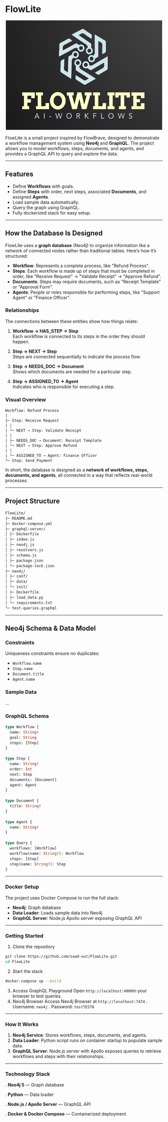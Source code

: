 # FlowLite

<p align="center">
  <img src="https://github.com/saad-out/FlowLite/blob/main/FlowLite.png" style="height: 350px; width:500px;"/>
</p>

FlowLite is a small project inspired by FlowBrave, designed to demonstrate a workflow management system using **Neo4j** and **GraphQL**. The project allows you to model workflows, steps, documents, and agents, and provides a GraphQL API to query and explore the data.

---

## Features

- Define **Workflows** with goals.
- Define **Steps** with order, next steps, associated **Documents**, and assigned **Agents**.
- Load sample data automatically.
- Query the graph using GraphQL.
- Fully dockerized stack for easy setup.

---

## How the Database Is Designed

FlowLite uses a **graph database** (Neo4j) to organize information like a network of connected nodes rather than traditional tables. Here’s how it’s structured:

- **Workflow**: Represents a complete process, like "Refund Process".
- **Steps**: Each workflow is made up of steps that must be completed in order, like "Receive Request" → "Validate Receipt" → "Approve Refund".
- **Documents**: Steps may require documents, such as "Receipt Template" or "Approval Form".
- **Agents**: People or roles responsible for performing steps, like "Support Agent" or "Finance Officer".

### Relationships

The connections between these entities show how things relate:

1. **Workflow → HAS_STEP → Step**  
   Each workflow is connected to its steps in the order they should happen.

2. **Step → NEXT → Step**  
   Steps are connected sequentially to indicate the process flow.

3. **Step → NEEDS_DOC → Document**  
   Shows which documents are needed for a particular step.

4. **Step → ASSIGNED_TO → Agent**  
   Indicates who is responsible for executing a step.

### Visual Overview

```
Workflow: Refund Process
|
├─ Step: Receive Request
| |
| └─ NEXT → Step: Validate Receipt
| |
| ├─ NEEDS_DOC → Document: Receipt Template
| └─ NEXT → Step: Approve Refund
| |
| └─ ASSIGNED_TO → Agent: Finance Officer
└─ Step: Send Payment
```

In short, the database is designed as a **network of workflows, steps, documents, and agents**, all connected in a way that reflects real-world processes.

---

## Project Structure
```bash
FlowLite/
├─ README.md
├─ docker-compose.yml
├─ graphql-server/
│ ├─ Dockerfile
│ ├─ index.js
│ ├─ neo4j.js
│ ├─ resolvers.js
│ ├─ schema.js
│ ├─ package.json
│ └─ package-lock.json
├─ neo4j/
│ ├─ conf/
│ ├─ data/
│ └─ init/
│ ├─ Dockerfile
│ ├─ load_data.py
│ └─ requirements.txt
└─ test-queries.graphql
```

---

## Neo4j Schema & Data Model

### Constraints
Uniqueness constraints ensure no duplicates:

- `Workflow.name`
- `Step.name`
- `Document.title`
- `Agent.name`

### Sample Data
...

### GraphQL Schema
```graphql
type Workflow {
  name: String!
  goal: String
  steps: [Step]
}

type Step {
  name: String!
  order: Int
  next: Step
  documents: [Document]
  agent: Agent
}

type Document {
  title: String!
}

type Agent {
  name: String!
}

type Query {
  workflows: [Workflow]
  workflow(name: String!): Workflow
  steps: [Step]
  step(name: String!): Step
}


```

---

### Docker Setup
The project uses Docker Compose to run the full stack:
- **Neo4j**: Graph database
- **Data Loader**: Loads sample data into Neo4j
- **GraphQL Server**: Node.js Apollo server exposing GraphQL API
---
### Getting Started
1. Clone the repository
```bash
git clone https://github.com/saad-out/FlowLite.git
cd FlowLite
```
2. Start the stack
```bash
docker-compose up --build
```
3. Access GraphQL Playground
Open `http://localhost:4000`in your browser to test queries.
4. Neo4j Browser
Access Neo4j Browser at `http://localhost:7474`
. Username: `neo4j`
. Password: `testTEST0`
---
### How It Works
1. **Neo4j Service**: Stores workflows, steps, documents, and agents.
2. **Data Loader**: Python script runs on container startup to populate sample data.
3. **GraphQL Server**: Node.js server with Apollo exposes queries to retrieve workflows and steps with their relationships.
---
### Technology Stack
. **Neo4j 5** — Graph database

. **Python** — Data loader

. **Node.js / Apollo Server** — GraphQL API

. **Docker & Docker Compose** — Containerized deployment
